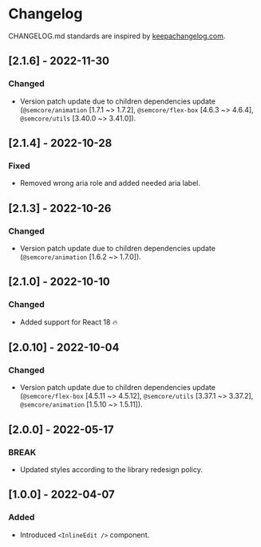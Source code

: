 # Changelog

CHANGELOG.md standards are inspired by [keepachangelog.com](https://keepachangelog.com/en/1.0.0/).

## [2.1.6] - 2022-11-30

### Changed

- Version patch update due to children dependencies update (`@semcore/animation` [1.7.1 ~> 1.7.2], `@semcore/flex-box` [4.6.3 ~> 4.6.4], `@semcore/utils` [3.40.0 ~> 3.41.0]).

## [2.1.4] - 2022-10-28

### Fixed

- Removed wrong aria role and added needed aria label.

## [2.1.3] - 2022-10-26

### Changed

- Version patch update due to children dependencies update (`@semcore/animation` [1.6.2 ~> 1.7.0]).

## [2.1.0] - 2022-10-10

### Changed

- Added support for React 18 🔥

## [2.0.10] - 2022-10-04

### Changed

- Version patch update due to children dependencies update (`@semcore/flex-box` [4.5.11 ~> 4.5.12], `@semcore/utils` [3.37.1 ~> 3.37.2], `@semcore/animation` [1.5.10 ~> 1.5.11]).

## [2.0.0] - 2022-05-17

### BREAK

- Updated styles according to the library redesign policy.

## [1.0.0] - 2022-04-07

### Added

- Introduced `<InlineEdit />` component.
